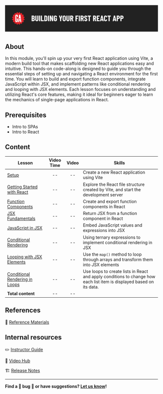 # ![Building Your First React App](./assets/hero.png)

## About

In this module, you'll spin up your very first React application using Vite, a modern build tool that makes scaffolding new React applications easy and intuitive. This hands-on code-along is designed to guide you through the essential steps of setting up and navigating a React environment for the first time. You will learn to build and export function components, integrate JavaScript within JSX, and implement patterns like conditional rendering and looping with JSX elements. Each lesson focuses on understanding and utilizing React's core features, making it ideal for beginners eager to learn the mechanics of single-page applications in React.

## Prerequisites

- Intro to SPAs
- Intro to React

## Content

| Lesson                                                                       | Video Time | Video | Skills                                                                                                               |
| ---------------------------------------------------------------------------- | :--------: | :---: | -------------------------------------------------------------------------------------------------------------------- |
| [Setup](./setup/README.md)                                                   |     --     |  --   | Create a new React application using Vite                                                                            |
| [Getting Started with React](./getting-started-with-react/README.md)         |     --     |  --   | Explore the React file structure created by Vite, and start the development server                                   |
| [Function Components](./function-components/README.md)                       |     --     |  --   | Create and export function components in React                                                                       |
| [JSX Fundamentals](./jsx-fundamentals/README.md)                             |     --     |  --   | Return JSX from a function component in React                                                                        |
| [JavaScript in JSX](./javascript-in-jsx/README.md)                           |     --     |  --   | Embed JavaScript values and expressions into JSX                                                                     |
| [Conditional Rendering](./conditional-rendering/README.md)                   |     --     |  --   | Using ternary expressions to implement conditional rendering in JSX                                                  |
| [Looping with JSX Elements](./looping-with-jsx-elements/README.md)           |     --     |  --   | Use the `map()` method to loop through arrays and transform them into JSX elements                                   |
| [Conditional Rendering in Loops](./conditional-rendering-in-loops/README.md) |     --     |  --   | Use loops to create lists in React and apply conditions to change how each list item is displayed based on its data. |
| **Total content**                                                            |     --     |  --   |                                                                                                                      |

## References

📖 [Reference Materials](./references/README.md)

## Internal resources

✏️ [Instructor Guide](./internal-resources/instructor-guide.md)

🎥 [Video Hub](./internal-resources/video-hub.md)

🏗️ [Release Notes](./internal-resources/release-notes.md)

---

**Find a 👾 bug 👾 or have suggestions? [Let us know](https://git.generalassemb.ly/modular-curriculum-all-courses/universal-resources-internal/blob/main/module-feedback.md)!**
